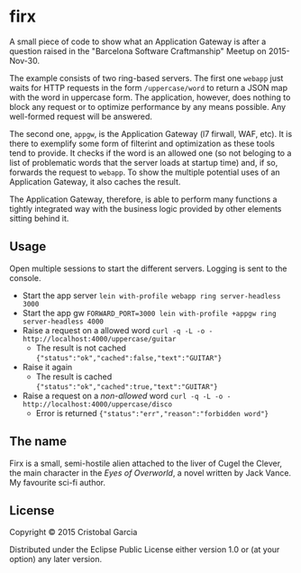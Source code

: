 # firx

A small piece of code to show what an Application Gateway is
after a question raised in the "Barcelona Software Craftmanship" 
Meetup on 2015-Nov-30. 

The example consists of two ring-based servers. The first one
`webapp` just waits for HTTP requests in the form 
`/uppercase/word` to return a JSON map with the word in uppercase form. 
The application, however, does nothing to block any request or to
optimize performance by any means possible. Any well-formed request
will be answered.

The second one, `appgw`, is the Application Gateway (l7 firwall,
WAF, etc). It is there to exemplify some form of filterint and optimization 
as these tools tend to provide. It checks if the word is an allowed one (so 
not beloging to a list of problematic words that the server loads at startup 
time) and, if so, forwards the request to `webapp`. To show 
the multiple potential uses of an Application Gateway, 
it also caches the result.

The Application Gateway, therefore, is able to perform many functions 
a tightly integrated way with the business logic provided by other 
elements sitting behind it.

## Usage

Open multiple sessions to start the different servers. Logging is sent to the console.

* Start the app server `lein with-profile webapp ring server-headless 3000`
* Start the app gw `FORWARD_PORT=3000 lein with-profile +appgw ring server-headless 4000`
* Raise a request on a allowed word `curl -q -L -o - http://localhost:4000/uppercase/guitar`
   * The result is not cached `{"status":"ok","cached":false,"text":"GUITAR"}`
* Raise it again
   * The result is cached `{"status":"ok","cached":true,"text":"GUITAR"}`
* Raise a request on a _non-allowed_ word `curl -q -L -o - http://localhost:4000/uppercase/disco`
   * Error is returned `{"status":"err","reason":"forbidden word"}`

## The name

Firx is a small, semi-hostile alien attached to the liver of Cugel the Clever, the main character in the _Eyes of Overworld_, a
novel written by Jack Vance. My favourite sci-fi author. 

## License

Copyright © 2015 Cristobal Garcia

Distributed under the Eclipse Public License either version 1.0 or (at
your option) any later version.
